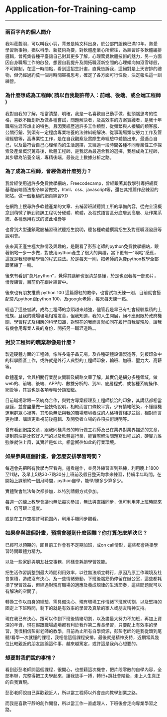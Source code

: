 # Application-for-Training-camp
<hr size="2px" wideh="30%" align="center">
<h3>兩百字內的個人簡介</h3>
<p>我叫莊馥羽，可以叫我小羽，背景是純文科出身，於公部門服務已滿10年。熱愛學習新事物，猶以科學、新技術為要，對軟體產業心所嚮往，為熟習許多軟體編排邏輯，曾蒐集各種平臺讓自己對其更多了解，心理驚覺軟體技術的魅力，另一方面因自身職場工作的啟發，想要自我提升及開拓職涯新空間的心理傾向如滾雪球般，不可抑制，在這一時間點，看到這招生計畫，直覺告訴我，這絕對是上天安排的禮物，但仍經過約莫一個月時間審視思考，確定了各方面可行性後，決定報名這一訓練營。</p>
<h3>為什麼想成為工程師( 請以自我期許帶入：前端、後端、或全端工程師 )</h3>
<p>我對自我的了解，相當清楚、明確，我是一名喜歡自己動手做、動頭腦思考的性格，喜歡不斷創新及做各種嘗試，問題解決者，及高效率的方案實踐者，是我十年職場生涯淬煉出的特色，且因我經歷過許多工作類型，從頻繁與人接觸的類客服、公關行銷、到須有一定程度專業培養的法律糾紛解決、從事現場類似勞力工作及管理經驗等，高專業性工作，是在自我觀察及實際生命經驗中體悟出來，最適合自己，以及最符合自己心理傾向的生活選擇，又經過一段時間各種不同專業性工作探索及產業概況蒐尋後，軟體工程師，是我認為最適合我的選擇，我想成為工程師，其步驟為陪養全端，專精後端，最後走上數據分析之路。</p>
<h3>為了成為工程師，曾經做過什麼努力？</h3>
<p>我曾經使用過許多免費教學網站，Freecodecamp，曾經跟著其教學引導把網頁基礎前端語法指令練習做完，html、css、javascript等，還在其推薦作品練習的網站，做一個粗糙的網頁練習XD</p>
<p>在網路上搜尋許多軟體產業的文章、去補習班試聽資工所的準備內容，從完全沒概念到稍微了解到資訊工程切分硬體、軟體，及程式語言區分底層到高層、及作業系統、各種應用程式的彼此堆疊等</p>
<p>也曾到大型連鎖電腦補習班試聽招生說明，聽各種軟體撰寫招生及對應職涯發展等說明會。</p>
<p>後來真正產生極大熱情及興趣的，是觀看了彭彭老師的python免費教學網站，跟著網站一步一步做，對使用python產生了很大的興趣，當下更有一"啊哈"感應，這就是我想專精學習的程式語法。於是每天一則，把老師的免費python教學全部跟著練了一輪。</p>
<p>後來有看到"莫凡python"，覺得其講解也很清楚易懂，於是也跟著每一部影片，慢慢練習，目前仍在跟片練習中。</p>
<p>後來也有朋友推薦 python 100 這篇爆紅的教學，也嘗試每天練一則，目前就會搭配莫凡python跟python 100，及google老師，每天每天練一點。</p>
<p>經過了這些嘗試，成為工程師的念頭越來越強，儘管我是早已有社會經驗累積的上班族，且我的職場環境相當友善，但我知道，我的人生開展，絕不應侷限於政府機關，學習程式及相應的科學知識，對現在的我而言就如同在履行自我實現般，讓我有機會用專業人員的身份，開拓另一職涯道路。。</p>
<h3>對於工程師的職業想像是什麼？</h3>
<p>製造硬體方面的工程師，像許多電子晶元場，及各種硬體設備製造等，刻板印象中的科學園區工作，或許就是外行人典型的工程師印象，輪班、加班、壓力大、高薪等。</p>
<p>軟體產業，曾與相關行業朋友閒聊及網路文章了解，其實仍是細分多種領域，做web的、前端、後端、APP的、數據分析的、到AI、底層程式、或各種系統操作、網管等，其實也是各項專精分類細緻。</p>
<p>目前職場常跟一系統商合作，與對方專案經理及工程師接洽的印象，其講話都相當嚴謹，並會盡量做一些技術說明，相較而言口條較平實，少有情緒眩染，不懂隨機運用群眾心裡等，其形象無法與我的職場環境養成的人格特質相提並論，相對而言更拘謹、講話更重視前後邏輯、及開發者立場的各項技術說明等。</p>
<p>曾有看到網路文章，跟我同樣背景的轉行做工程師及已在業界對業界描述的文章，提到前端是比較好入門的以及軟體這行業，能實際解決問題寫出程式的，硬實力誰強誰就佔上風，其實若是如此，相當嚮往如此的行業環境。</p>
<h3>如果參與這個計畫，會怎麼安排學習時間？</h3>
<p>每週會先把所有教學內容看完，邊看邊作，並另外練習直到熟練，利用晚上1800至11點，及早上5點30-7點30分上班前及假日整天均拿來練習，持續半年時間。在開始上課前約一個月時間，python自學，能學/練多少算多少。</p>
<p>實體聚會無法每次都參加，以特別請假方式參加。</p>
<p>每週一的線上教學會議也無法每次參加，無法與直播同步，但可利用非上班時間來看，仍可跟上進度。</p>
<p>或是在工作空檔許可範圍內，利用手機同步觀看。</p>
<h3>如果參與這個計畫，預期會碰到什麼困難？你打算怎麼解決它？</h3>
<p>已經可以預期的，即目前工作會有不定期加班，或on call情形，這些都會耗損學習時間跟體力精力。</p>
<p>以及一些家庭與朋友社交事務，同樣會耗損學習效能。</p>
<p>把生活作習調整到最大時間利用效率，以往無法順立轉行，原因乃原工作環境及社會累積，造成沒有決心，及一些情緒勞動，下班後腦筋仍停留在辦公室，這些都耗損了學習效益，但經過對現有職場的適應及養成規律的生活節奏，這些問題就可以有解決的空間了。</p>
<p>轉換工作以自身的經驗，需具備決心、現有環境工作情緒下班就切割，以及堅持的固定上下班時間，剩下的就是有效率的學習及真摯的家人或朋友精神支持。</p>
<p>現在我已有決心，跟可以作到下班後情緒切割，以及盡最大努力不加班，再加上資深的年資，現在假跟職場處境都有利於我作第二專長學習，只要配上有效率的學習，我很相信彭彭老師的教學，目前為止所有自學資源，彭彭老師的是我從頭到尾聽/看學一次就懂的課程，我相信這個課程安排，最後就是精神支持，近期常與幾位比較親近的朋友談論這件事，越來越篤定，或許這是我內心想要的。</p>
<h3>想要對我們說的事情？</h3>
<p>看到彭彭老師開這個課程，很開心，也想藉這次機會，把片段零散的自學內容，全部串聯，完整得把工夫學起來，讓我放手一搏，轉行+跳社會階級，走上人生真正的自我實現。</p>
<p>彭彭老師說自己喜歡親近人，所以當工程師以外會走向教學創業之路。</p>
<p>而我是喜歡平靜的創作開發，所以當工作一直處理人，下班後會走向專業學習之路。</p>

